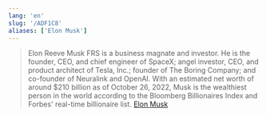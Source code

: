 ```yaml
---
lang: 'en'
slug: '/ADF1C8'
aliases: ['Elon Musk']
---
```


> Elon Reeve Musk FRS is a business magnate and investor. He is the founder, CEO, and chief engineer of SpaceX; angel investor, CEO, and product architect of Tesla, Inc.; founder of The Boring Company; and co-founder of Neuralink and OpenAI. With an estimated net worth of around $210 billion as of October 26, 2022, Musk is the wealthiest person in the world according to the Bloomberg Billionaires Index and Forbes' real-time billionaire list. [Elon Musk](https://en.wikipedia.org/wiki/Elon_Musk)

<head>
  <html lang="en-US"/>
</head>
